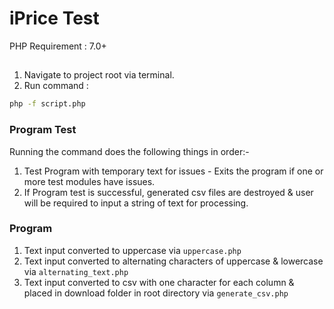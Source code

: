 # iPrice Test

PHP Requirement : 7.0+
## 
1. Navigate to project root via terminal. 
2. Run command : 
```bash
php -f script.php
```
### Program Test
Running the command does the following things in order:-
1. Test Program with temporary text for issues  - Exits the program if one or more test modules have issues. 
2. If Program test is successful, generated csv files are destroyed & user will be required to input a string of text for processing.

### Program 
1. Text input converted to uppercase via 
``` uppercase.php ```
2. Text input converted to alternating characters of uppercase & lowercase via 
``` alternating_text.php ```
3. Text input converted to csv with one character for each column & placed in download folder in root directory via 
``` generate_csv.php ```
